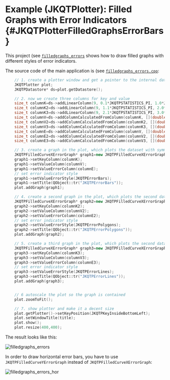 # Example (JKQTPlotter): Filled Graphs with Error Indicators {#JKQTPlotterFilledGraphsErrorBars}
This project (see [`filledgraphs_errors`](https://github.com/jkriege2/JKQtPlotter/tree/master/examples/filledgraphs_errors) shows how to draw filled graphs with different styles of error indicators.

The source code of the main application is (see [`filledgraphs_errors.cpp`](https://github.com/jkriege2/JKQtPlotter/tree/master/examples/filledgraphs_errors/filledgraphs_errors.cpp):
```.cpp
    // 1. create a plotter window and get a pointer to the internal datastore (for convenience)
    JKQTPlotter plot;
    JKQTPDatastore* ds=plot.getDatastore();

    // 2. now we create three columns for key and value
    size_t columnK=ds->addLinearColumn(9, 0.1*JKQTPSTATISTICS_PI, 1.0*JKQTPSTATISTICS_PI,"k");
    size_t columnK2=ds->addLinearColumn(9, 1.1*JKQTPSTATISTICS_PI, 2.0*JKQTPSTATISTICS_PI,"k2");
    size_t columnK3=ds->addLinearColumn(9, 2.1*JKQTPSTATISTICS_PI, 3.0*JKQTPSTATISTICS_PI,"k2");
    size_t columnV=ds->addColumnCalculatedFromColumn(columnK, [](double x) { return sin(x); }, "v");
    size_t columnV2=ds->addColumnCalculatedFromColumn(columnK2, [](double x) { return -sin(x); }, "v2");
    size_t columnV3=ds->addColumnCalculatedFromColumn(columnK3, [](double x) { return sin(x); }, "v3");
    size_t columnE=ds->addColumnCalculatedFromColumn(columnV, [](double x) { return 0.2*x; }, "error");
    size_t columnE2=ds->addColumnCalculatedFromColumn(columnV2, [](double x) { return 0.2*x; }, "error");
    size_t columnE3=ds->addColumnCalculatedFromColumn(columnV3, [](double x) { return 0.2*x; }, "error");

    // 3. create a graph in the plot, which plots the dataset with symmetric:
    JKQTPFilledCurveXErrorGraph* graph1=new JKQTPFilledCurveXErrorGraph(&plot);
    graph1->setKeyColumn(columnK);
    graph1->setValueColumn(columnV);
    graph1->setValueErrorColumn(columnE);
    // set error indicator style
    graph1->setValueErrorStyle(JKQTPErrorBars);
    graph1->setTitle(QObject::tr("JKQTPErrorBars"));
    plot.addGraph(graph1);

    // 4. create a second graph in the plot, which plots the second dataset with outer error bars only:
    JKQTPFilledCurveXErrorGraph* graph2=new JKQTPFilledCurveXErrorGraph(&plot);
    graph2->setKeyColumn(columnK2);
    graph2->setValueColumn(columnV2);
    graph2->setValueErrorColumn(columnE2);
    // set error indicator style
    graph2->setValueErrorStyle(JKQTPErrorPolygons);
    graph2->setTitle(QObject::tr("JKQTPErrorPolygons"));
    plot.addGraph(graph2);

    // 5. create a third graph in the plot, which plots the second dataset with outer error bars only:
    JKQTPFilledCurveXErrorGraph* graph3=new JKQTPFilledCurveXErrorGraph(&plot);
    graph3->setKeyColumn(columnK3);
    graph3->setValueColumn(columnV3);
    graph3->setValueErrorColumn(columnE3);
    // set error indicator style
    graph3->setValueErrorStyle(JKQTPErrorLines);
    graph3->setTitle(QObject::tr("JKQTPErrorLines"));
    plot.addGraph(graph3);


    // 6 autoscale the plot so the graph is contained
    plot.zoomToFit();

    // 7. show plotter and make it a decent size
    plot.getPlotter()->setKeyPosition(JKQTPKeyInsideBottomLeft);
    plot.setWindowTitle(title);
    plot.show();
    plot.resize(400,400);
```


The result looks like this:

![filledgraphs_errors](https://raw.githubusercontent.com/jkriege2/JKQtPlotter/master/screenshots/filledgraphs_errors.png)



In order to draw horizontal error bars, you have to use `JKQTPFilledCurveYErrorGraph` instead of `JKQTPFilledCurveXErrorGraph`:

![filledgraphs_errors_hor](https://raw.githubusercontent.com/jkriege2/JKQtPlotter/master/screenshots/filledgraphs_errors_y.png)


